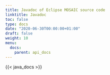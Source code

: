 ```yaml
---
title: Javadoc of Eclipse MOSAIC source code
linktitle: Javadoc 
toc: false
type: docs
date: "2020-06-30T00:00:00+01:00"
draft: false
weight: 10
menu:
  docs:
    parent: api_docs
---
```


<!-- Java Docs need to be copied into /public/java_docs after site generation. -->
{{< java_docs >}}
